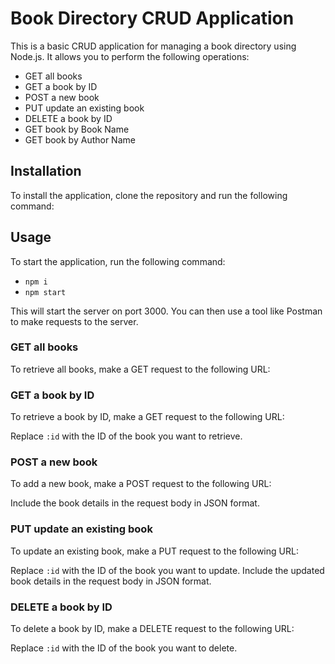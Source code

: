 # Book Directory CRUD Application

This is a basic CRUD application for managing a book directory using Node.js. It allows you to perform the following operations:

- GET all books
- GET a book by ID
- POST a new book
- PUT update an existing book
- DELETE a book by ID
- GET book by Book Name
- GET book by Author Name

## Installation

To install the application, clone the repository and run the following command:

## Usage

To start the application, run the following command:
-  `npm i`
-  `npm start`

This will start the server on port 3000. You can then use a tool like Postman to make requests to the server.

### GET all books

To retrieve all books, make a GET request to the following URL:

### GET a book by ID

To retrieve a book by ID, make a GET request to the following URL:

Replace `:id` with the ID of the book you want to retrieve.

### POST a new book

To add a new book, make a POST request to the following URL:

Include the book details in the request body in JSON format.

### PUT update an existing book

To update an existing book, make a PUT request to the following URL:

Replace `:id` with the ID of the book you want to update. Include the updated book details in the request body in JSON format.

### DELETE a book by ID

To delete a book by ID, make a DELETE request to the following URL:

Replace `:id` with the ID of the book you want to delete.
